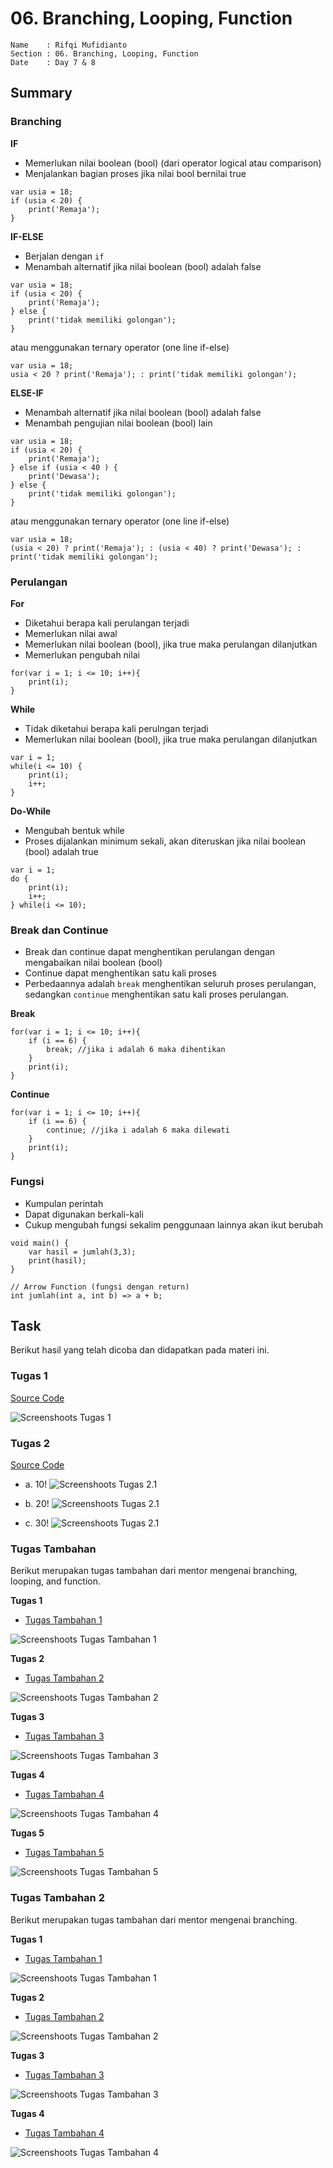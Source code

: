 # 06. Branching, Looping, Function

```
Name    : Rifqi Mufidianto 
Section : 06. Branching, Looping, Function
Date    : Day 7 & 8
``` 

## Summary
### Branching
**IF**
- Memerlukan nilai boolean (bool) (dari operator logical atau comparison)
- Menjalankan bagian proses jika nilai bool bernilai true
```
var usia = 18;
if (usia < 20) {
    print('Remaja');
}
```
**IF-ELSE**
- Berjalan dengan `if`
- Menambah alternatif jika nilai boolean (bool) adalah false
```
var usia = 18;
if (usia < 20) {
    print('Remaja');
} else {
    print('tidak memiliki golongan');
}
```
atau menggunakan ternary operator (one line if-else)
```
var usia = 18;
usia < 20 ? print('Remaja'); : print('tidak memiliki golongan');
```
**ELSE-IF**
- Menambah alternatif jika nilai boolean (bool) adalah false
- Menambah pengujian nilai boolean (bool) lain
```
var usia = 18;
if (usia < 20) {
    print('Remaja');
} else if (usia < 40 ) {
    print('Dewasa');
} else {
    print('tidak memiliki golongan');
}
```
atau menggunakan ternary operator (one line if-else)
```
var usia = 18;
(usia < 20) ? print('Remaja'); : (usia < 40) ? print('Dewasa'); : print('tidak memiliki golongan');
```
### Perulangan
**For**
- Diketahui berapa kali perulangan terjadi
- Memerlukan nilai awal
- Memerlukan nilai boolean (bool), jika true maka perulangan dilanjutkan
- Memerlukan pengubah nilai
```
for(var i = 1; i <= 10; i++){
    print(i);
}
```
**While**
- Tidak diketahui berapa kali perulngan terjadi
- Memerlukan nilai boolean (bool), jika true maka perulangan dilanjutkan
```
var i = 1;
while(i <= 10) {
    print(i);
    i++;
}
```
**Do-While**
- Mengubah bentuk while
- Proses dijalankan minimum sekali, akan diteruskan jika nilai boolean (bool) adalah true
```
var i = 1;
do {
    print(i);
    i++;
} while(i <= 10);
```
### Break dan Continue
- Break dan continue dapat menghentikan perulangan dengan mengabaikan nilai boolean (bool)
- Continue dapat menghentikan satu kali proses
- Perbedaannya adalah `break` menghentikan seluruh proses perulangan, sedangkan `continue` menghentikan satu kali proses perulangan.

**Break**
```
for(var i = 1; i <= 10; i++){
    if (i == 6) {
        break; //jika i adalah 6 maka dihentikan
    }
    print(i);
}
```
**Continue**
```
for(var i = 1; i <= 10; i++){
    if (i == 6) {
        continue; //jika i adalah 6 maka dilewati
    }
    print(i);
}
```
### Fungsi
- Kumpulan perintah
- Dapat digunakan berkali-kali
- Cukup mengubah fungsi sekalim penggunaan lainnya akan ikut berubah
```
void main() {
    var hasil = jumlah(3,3);
    print(hasil);
}

// Arrow Function (fungsi dengan return)
int jumlah(int a, int b) => a + b;
```
## Task
Berikut hasil yang telah dicoba dan didapatkan pada materi ini.

### Tugas 1
[Source Code](./praktikum/task_01.dart)

![Screenshoots Tugas 1](./screenshoots/tugas1.jpg)

### Tugas 2
[Source Code](./praktikum/task_02.dart)
- a. 10!
    ![Screenshoots Tugas 2.1](./screenshoots/tugas2.1.jpg)

- b. 20!
    ![Screenshoots Tugas 2.1](./screenshoots/tugas2.2.jpg)

- c. 30!
    ![Screenshoots Tugas 2.1](./screenshoots/tugas2.3.jpg)

### Tugas Tambahan
Berikut merupakan tugas tambahan dari mentor mengenai branching, looping, and function.

**Tugas 1**
- [Tugas Tambahan 1](./praktikum/tambahan/tugas_01.dart)

![Screenshoots Tugas Tambahan 1](./screenshoots/tugas_tambahan_1.jpg)

**Tugas 2**
- [Tugas Tambahan 2](./praktikum/tambahan/tugas_02.dart)

![Screenshoots Tugas Tambahan 2](./screenshoots/tugas_tambahan_2.jpg)

**Tugas 3**
- [Tugas Tambahan 3](./praktikum/tambahan/tugas_03.dart)

![Screenshoots Tugas Tambahan 3](./screenshoots/tugas_tambahan_3.jpg)

**Tugas 4**
- [Tugas Tambahan 4](./praktikum/tambahan/tugas_04.dart)

![Screenshoots Tugas Tambahan 4](./screenshoots/tugas_tambahan_4.jpg)

**Tugas 5**
- [Tugas Tambahan 5](./praktikum/tambahan/tugas_05.dart)

![Screenshoots Tugas Tambahan 5](./screenshoots/tugas_tambahan_5.jpg)

### Tugas Tambahan 2
Berikut merupakan tugas tambahan dari mentor mengenai branching.

**Tugas 1**
- [Tugas Tambahan 1](./praktikum/tambahan2/tugas1.dart)

![Screenshoots Tugas Tambahan 1](./screenshoots/tugas_tambahan_1.1.jpg)

**Tugas 2**
- [Tugas Tambahan 2](./praktikum/tambahan2/tugas2.dart)

![Screenshoots Tugas Tambahan 2](./screenshoots/tugas_tambahan_2.1.jpg)

**Tugas 3**
- [Tugas Tambahan 3](./praktikum/tambahan2/tugas3.dart)

![Screenshoots Tugas Tambahan 3](./screenshoots/tugas_tambahan_3.1.jpg)

**Tugas 4**
- [Tugas Tambahan 4](./praktikum/tambahan2/tugas4.dart)

![Screenshoots Tugas Tambahan 4](./screenshoots/tugas_tambahan_4.1.jpg)
